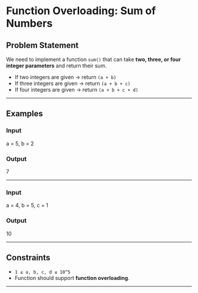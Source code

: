 # Function Overloading: Sum of Numbers

## Problem Statement
We need to implement a function `sum()` that can take **two, three, or four integer parameters** and return their sum.

- If two integers are given → return `(a + b)`  
- If three integers are given → return `(a + b + c)`  
- If four integers are given → return `(a + b + c + d)`

---

## Examples

### Input

a = 5, b = 2

### Output

7


---

### Input

a = 4, b = 5, c = 1

### Output

10


---

## Constraints
- `1 ≤ a, b, c, d ≤ 10^5`  
- Function should support **function overloading**.  

---
